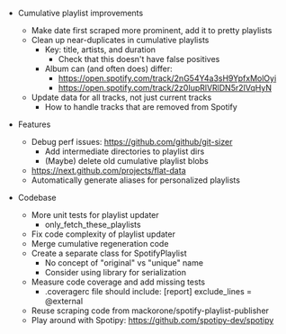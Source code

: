 - Cumulative playlist improvements
    - Make date first scraped more prominent, add it to pretty playlists
    - Clean up near-duplicates in cumulative playlists
        - Key: title, artists, and duration
            - Check that this doesn't have false positives
        - Album can (and often does) differ:
            - https://open.spotify.com/track/2nG54Y4a3sH9YpfxMolOyi
            - https://open.spotify.com/track/2z0IupRlVRlDN5r2IVqHyN
    - Update data for all tracks, not just current tracks
        - How to handle tracks that are removed from Spotify

- Features
    - Debug perf issues: https://github.com/github/git-sizer
        - Add intermediate directories to playlist dirs
        - (Maybe) delete old cumulative playlist blobs
    - https://next.github.com/projects/flat-data
    - Automatically generate aliases for personalized playlists

- Codebase
    - More unit tests for playlist updater
        - only_fetch_these_playlists
    - Fix code complexity of playlist updater
    - Merge cumulative regeneration code
    - Create a separate class for SpotifyPlaylist
        - No concept of "original" vs "unique" name
        - Consider using library for serialization
    - Measure code coverage and add missing tests
        - .coveragerc file should include:
          [report]
          exclude_lines = @external
    - Reuse scraping code from mackorone/spotify-playlist-publisher
    - Play around with Spotipy: https://github.com/spotipy-dev/spotipy
